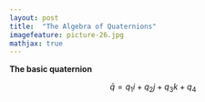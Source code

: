 ```yaml
---
layout: post
title:  "The Algebra of Quaternions"
imagefeature: picture-26.jpg
mathjax: true
---
```


**The basic quaternion**

$$\begin{equation}
\bar{q}=q_1i + q_2j + q_3k + q_4
\end{equation}$$
